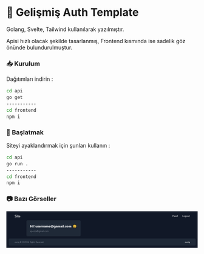 # 👋 Gelişmiş Auth Template 

Golang, Svelte, Tailwind kullanılarak yazılmıştır.
 
Apisi hızlı olacak şekilde tasarlanmış, Frontend kısmında ise sadelik göz önünde bulundurulmuştur.  

### 📥 Kurulum

Dağıtımları indirin : 


```bash
cd api
go get
-----------
cd frontend
npm i 
```

### 🧨 Başlatmak

Siteyi ayaklandırmak için şunları kullanın :

```bash
cd api
go run .
-----------
cd frontend
npm i 
```

### 📷 Bazı Görseller

![dashboard](https://github.com/ewriq/advanced-auth-template/blob/main/photo/dashboard-page.png?raw=true)
